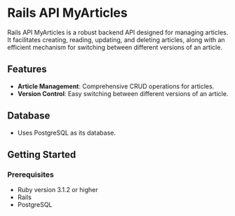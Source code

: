# Rails API MyArticles

Rails API MyArticles is a robust backend API designed for managing articles. It facilitates creating, reading, updating, and deleting articles, along with an efficient mechanism for switching between different versions of an article.

## Features

- **Article Management**: Comprehensive CRUD operations for articles.
- **Version Control**: Easy switching between different versions of an article.

## Database

- Uses PostgreSQL as its database.

## Getting Started

### Prerequisites

- Ruby version 3.1.2 or higher
- Rails
- PostgreSQL

